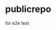 # publicrepo
for e2e test





















































































































































































































































































































































































































































































































































































































































































































































































































































































































































































































































































































































































































































































































































































































































































































































































































































































































































































































































































































































































































































































































































































































































































































































































































































































































































































































































































































































































































































































































































































































































































































































































































































































































































































































































































































































































































































































































































































































































































































































































































































































































































































































































































































































































































































